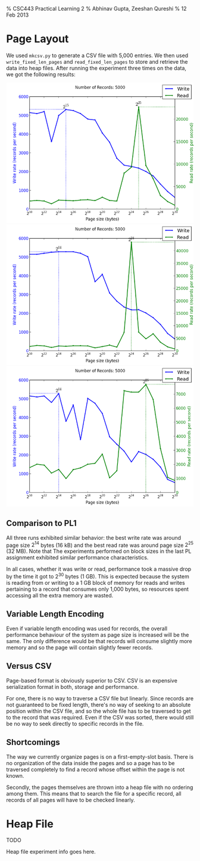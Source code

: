 % CSC443 Practical Learning 2
% Abhinav Gupta, Zeeshan Qureshi
% 12 Feb 2013

<!-- vim:set tw=72 spell: -->

Page Layout
===========

We used `mkcsv.py` to generate a CSV file with 5,000 entries. We then
used `write_fixed_len_pages` and `read_fixed_len_pages` to store and
retrieve the data into heap files. After running the experiment three
times on the data, we got the following results:

![First run][] ![Second run][] ![Third run][]

  [First run]: plot.1.png "First run"
  [Second run]: plot.2.png "Second run"
  [Third run]: plot.3.png "Third run"

Comparison to PL1
-----------------

All three runs exhibited similar behavior: the best write rate was
around page size $2^{14}$ bytes (16 kB) and the best read rate was
around page size $2^{25}$ (32 MB). Note that The experiments performed
on block sizes in the last PL assignment exhibited similar performance
characteristics.

In all cases, whether it was write or read, performance took a massive
drop by the time it got to $2^{30}$ bytes (1 GB). This is expected
because the system is reading from or writing to a 1 GB block of memory
for reads and writes pertaining to a record that consumes only 1,000
bytes, so resources spent accessing all the extra memory are wasted.

Variable Length Encoding
------------------------

Even if variable length encoding was used for records, the overall
performance behaviour of the system as page size is increased will be
the same. The only difference would be that records will consume
slightly more memory and so the page will contain slightly fewer
records.

Versus CSV
----------

Page-based format is obviously superior to CSV. CSV is an expensive
serialization format in both, storage and performance. 

For one, there is no way to traverse a CSV file but linearly. Since
records are not guaranteed to be fixed length, there's no way of seeking
to an absolute position within the CSV file, and so the whole file has
to be traversed to get to the record that was required. Even if the CSV
was sorted, there would still be no way to seek directly to specific
records in the file.

Shortcomings
------------

The way we currently organize pages is on a first-empty-slot basis.
There is no organization of the data inside the pages and so a page has
to be traversed completely to find a record whose offset within the page
is not known.

Secondly, the pages themselves are thrown into a heap file with no
ordering among them. This means that to search the file for a specific
record, all records of all pages will have to be checked linearly.

Heap File
=========

TODO

Heap file experiment info goes here.
